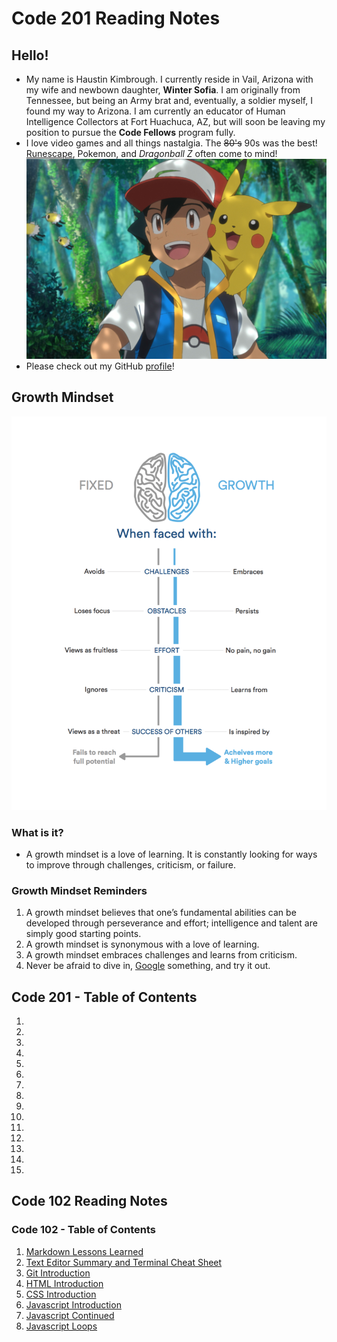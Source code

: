 <!-- This is a website about myself with links to my notes on reading assignments for Code 201 at Codefellows. -->

# Code 201 Reading Notes 
## Hello!
- My name is Haustin Kimbrough. I currently reside in Vail, Arizona with my wife and newbown daughter, **Winter Sofia**. I am originally from Tennessee, but being an Army brat and, eventually, a soldier myself, I found my way to Arizona.  I am currently an educator of Human Intelligence Collectors at Fort Huachuca, AZ, but will soon be leaving my position to pursue the **Code Fellows** program fully.
- I love video games and all things nastalgia. The ~~80's~~ 90s was the best! [Runescape](https://www.runescape.com/community), Pokemon, and *Dragonball Z* often come to mind!
![Pokemon!](pokemon.jpg)
- Please check out my GitHub [profile](https://github.com/hkimbrough22/)!

## Growth Mindset
![Growth Mindset](Growth.png)

### What is it?
- A growth mindset is a love of learning. It is constantly looking for ways to improve through challenges, criticism, or failure.

### Growth Mindset Reminders
1. A growth mindset believes that one’s fundamental abilities can be developed through perseverance and effort; intelligence and talent are simply good starting points.
2. A growth mindset is synonymous with a love of learning.
3. A growth mindset embraces challenges and learns from criticism.
4. Never be afraid to dive in, [Google](https://www.google.com) something, and try it out.

## Code 201 - Table of Contents
1. 
2. 
3. 
4. 
5. 
6. 
7. 
8. 
9. 
10. 
11. 
12. 
13. 
14. 
15. 



## Code 102 Reading Notes

### Code 102 - Table of Contents
1. [Markdown Lessons Learned](markdown.md)
2. [Text Editor Summary and Terminal Cheat Sheet](text-editor.md)
3. [Git Introduction](git-introduction.md)
4. [HTML Introduction](html-introduction.md)
5. [CSS Introduction](css-introduction.md)
6. [Javascript Introduction](javascript-introduction.md)
7. [Javascript Continued](javascript-cont.md)
8. [Javascript Loops](javascript-loops.md)